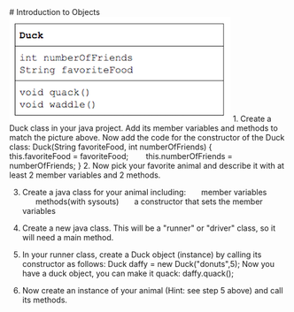 
 <div id="moduleIndex">
  # Introduction to Objects
  <img src="./duck.png" style="width: 400px; height: 190px;"/>
  1. Create a Duck class in your java project. Add its member variables and methods to match the picture above. Now add the code for the constructor of the Duck class:
  Duck(String favoriteFood, int numberOfFriends) {
      	this.favoriteFood = favoriteFood;
      	this.numberOfFriends = numberOfFriends;
}
  2. Now pick your favorite animal and describe it with at least 2 member variables and 2 methods.

3. Create a java class for your animal including:
      member variables
      methods(with sysouts)
      a constructor that sets the member variables

4. Create a new java class. This will be a "runner" or "driver" class, so it will need a main method.

5. In your runner class, create a Duck object (instance) by calling its constructor as follows:
  Duck daffy = new Duck("donuts",5);
  Now you have a duck object, you can make it quack:
  daffy.quack();
  6. Now create an instance of your animal (Hint: see step 5 above) and call its methods.
 </div>

